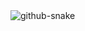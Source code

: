 <picture>
  <source media="(prefers-color-scheme: dark)" srcset="[github-snake-dark.svg](https://github.com/tbagskk/tbagskk/blob/output/github-contribution-grid-snake-dark.svg)" />
  <source media="(prefers-color-scheme: light)" srcset="[github-snake.svg](https://github.com/tbagskk/tbagskk/blob/output/github-contribution-grid-snake.svg)" />
  <img alt="github-snake" src="github-snake.svg" />
</picture>

